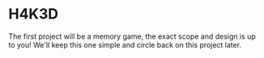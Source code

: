 # H4K3D



The first project will be a memory game, the exact scope and design is up to you! We'll keep this one simple and circle back on this project later.
